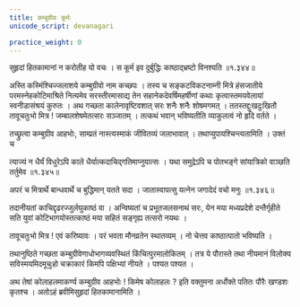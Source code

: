 ```yaml
---
title: कम्बुग्रीवः कूर्मः
unicode_script: devanagari

practice_weight: 0
---
```


सुहृदां हितकामानां न करोतीह यो वचः ।
स कूर्म इव दुर्बुद्धिः काष्ठाद्भ्रष्टो विनश्यति ॥१.३४४॥

अस्ति कस्मिंश्चिज्जलाशये कम्बुग्रीवो नाम कच्छपः । तस्य च सङ्कटविकटनाम्नी मित्रे हंसजातीये परमस्नेहकोटिमाश्रिते नित्यमेव सरस्तीरमासाद्य तेन सहानेकदेवर्षिमहर्षीणां कथाः कृत्वास्तमयवेलायां स्वनीडासंश्रयं कुरुतः । अथ गच्छता कालेनावृष्टिवशात् सरः शनैः शनैः शोषमगमत् । ततस्तद्दुःखदुःखितौ तावूचतुःभो मित्र ! जम्बालशेषमेतत्सरः  सञ्जातम् । तत्कथं भवान् भविष्यतीति व्याकुलत्वं नो हृदि वर्तते ।

तच्छ्रुत्वा कम्बुग्रीव आहभोः, साम्प्रतं नास्त्यस्माकं जीवितव्यं जलाभावात् । तथाप्युपायश्चिन्त्यतामिति । उक्तं च

त्याज्यं न धैर्यं विधुरेऽपि काले
धैर्यात्कदाचिद्गतिमाप्नुयात्सः ।
यथा समुद्रेऽपि च पोतभङ्गे
सांयात्रिको वाञ्छति तर्तुमेव ॥१.३४५॥

अपरं च
मित्रार्थे बान्धवार्थे च बुद्धिमान् यतते सदा ।
जातास्वापत्सु यत्नेन जगादेदं वचो मनुः ॥१.३४६॥

तदानीयतां काचिद्दृढरज्जुर्लघुकाष्ठं वा । अन्विष्यतां च प्रभूतजलसनाथं सरः, येन मया मध्यप्रदेशे दन्तैर्गृहीते सति युवां कोटिभागयोस्तत्काष्ठं मया सहितं सङ्गृह्य तत्सरो नयथः ।

तावूचतुःभो मित्र ! एवं करिष्यावः । परं भवता मौनव्रतेन स्थातव्यम् । नो चेत्तव काष्ठात्पातो भविष्यति ।

तथानुष्ठिते गच्छता कम्बुग्रीवेणाधोभागव्यवस्थितं किंचित्पुरमालोकितम् । तत्र ये पौरास्ते तथा नीयमानं विलोक्य सविस्मयमिदमूचुःहो चक्राकारं किमपि पक्षिभ्यां नीयते । पश्यत पश्यत ।

अथ तेषां कोलाहलमाकर्ण्य कम्बुग्रीव आहभोः ! किमेष कोलाहलः ? इति वक्तुमना अर्धोक्ते पतितः पौरैः खण्डशः कृतश्च । अतोऽहं ब्रवीमिसुहृदां हितकामानामिति ।
